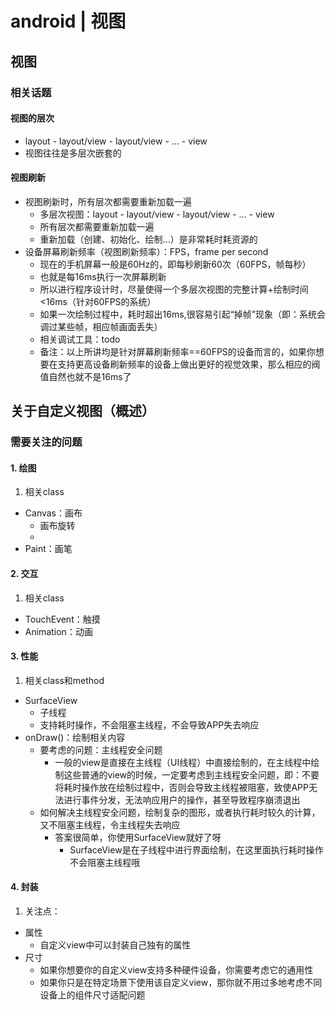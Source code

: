 # android | 视图

## 视图

### 相关话题

#### 视图的层次

* layout - layout/view - layout/view - ... - view
* 视图往往是多层次嵌套的

#### 视图刷新

* 视图刷新时，所有层次都需要重新加载一遍
	- 多层次视图：layout - layout/view - layout/view - ... - view
	- 所有层次都需要重新加载一遍
	- 重新加载（创建、初始化、绘制...）是非常耗时耗资源的
* 设备屏幕刷新频率（视图刷新频率）：FPS，frame per second
	- 现在的手机屏幕一般是60Hz的，即每秒刷新60次（60FPS，帧每秒）
	- 也就是每16ms执行一次屏幕刷新
	- 所以进行程序设计时，尽量使得一个多层次视图的完整计算+绘制时间<16ms（针对60FPS的系统）
	- 如果一次绘制过程中，耗时超出16ms,很容易引起“掉帧”现象（即：系统会调过某些帧，相应帧画面丢失）
	- 相关调试工具：todo
	* 备注：以上所讲均是针对屏幕刷新频率==60FPS的设备而言的，如果你想要在支持更高设备刷新频率的设备上做出更好的视觉效果，那么相应的阀值自然也就不是16ms了

## 关于自定义视图（概述）

### 需要关注的问题

#### 1. 绘图

1. 相关class

- Canvas：画布
	* 画布旋转
	* 
- Paint：画笔

#### 2. 交互

1. 相关class
	
- TouchEvent：触摸
- Animation：动画

#### 3. 性能

1. 相关class和method

- SurfaceView
	+ 子线程
	+ 支持耗时操作，不会阻塞主线程，不会导致APP失去响应
- onDraw()：绘制相关内容
	+ 要考虑的问题：主线程安全问题
		* 一般的view是直接在主线程（UI线程）中直接绘制的，在主线程中绘制这些普通的view的时候，一定要考虑到主线程安全问题，即：不要将耗时操作放在绘制过程中，否则会导致主线程被阻塞，致使APP无法进行事件分发，无法响应用户的操作，甚至导致程序崩溃退出
	+ 如何解决主线程安全问题，绘制复杂的图形，或者执行耗时较久的计算，又不阻塞主线程，令主线程失去响应
		* 答案很简单，你使用SurfaceView就好了呀
			- SurfaceView是在子线程中进行界面绘制，在这里面执行耗时操作不会阻塞主线程哦

#### 4. 封装

1. 关注点：

- 属性
	+ 自定义view中可以封装自己独有的属性
- 尺寸
	+ 如果你想要你的自定义view支持多种硬件设备，你需要考虑它的通用性
	+ 如果你只是在特定场景下使用该自定义view，那你就不用过多地考虑不同设备上的组件尺寸适配问题